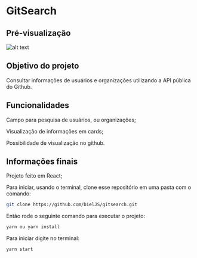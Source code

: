 # GitSearch



## Pré-visualização

![alt text](https://i.imgur.com/jndwEEF.gif)




## Objetivo do projeto
Consultar informações de usuários e organizações utilizando a API pública do Github.



## Funcionalidades
Campo para pesquisa de usuários, ou organizações;

Visualização de informações em cards;

Possibilidade de visualização no github.



## Informações finais
Projeto feito em React;

Para iniciar, usando o terminal, clone esse repositório em uma pasta com o comando:
```bash
git clone https://github.com/bielJS/gitsearch.git
```
Então rode o seguinte comando para executar o projeto:
```bash
yarn ou yarn install
```

Para iniciar digite no terminal:
```bash
yarn start
```

